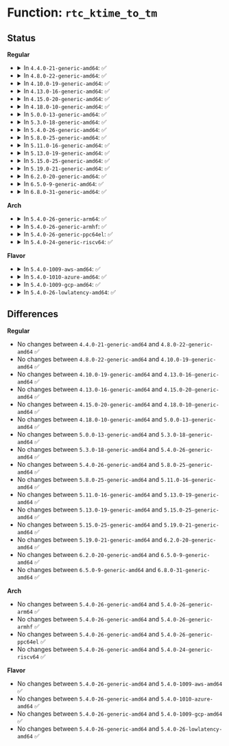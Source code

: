 # Function: <code>rtc_ktime_to_tm</code>

## Status
<b>Regular</b>
<ul>
<li>
<details>
<summary>In <code>4.4.0-21-generic-amd64</code>: ✅</summary>

```c
struct rtc_time rtc_ktime_to_tm(ktime_t kt)
```

```json
{
  "name": "rtc_ktime_to_tm",
  "collision_type": "Unique Global",
  "inline_type": "No",
  "funcs": [
    {
      "addr": 18446744071585608496,
      "name": "rtc_ktime_to_tm",
      "external": true,
      "loc": "drivers/rtc/rtc-lib.c:138",
      "file": "drivers/rtc/rtc-lib.c",
      "inline": "seen, unknown",
      "caller_inline": [],
      "caller_func": [
        "drivers/rtc/interface.c:rtc_read_alarm",
        "drivers/rtc/interface.c:rtc_timer_enqueue",
        "drivers/rtc/interface.c:rtc_timer_do_work"
      ]
    }
  ],
  "symbols": [
    {
      "addr": 18446744071585608496,
      "name": "rtc_ktime_to_tm",
      "section": ".text",
      "bind": "STB_GLOBAL",
      "size": 135
    }
  ]
}
```
</details>
</li>
<li>
<details>
<summary>In <code>4.8.0-22-generic-amd64</code>: ✅</summary>

```c
struct rtc_time rtc_ktime_to_tm(ktime_t kt)
```

```json
{
  "name": "rtc_ktime_to_tm",
  "collision_type": "Unique Global",
  "inline_type": "No",
  "funcs": [
    {
      "addr": 18446744071586003744,
      "name": "rtc_ktime_to_tm",
      "external": true,
      "loc": "drivers/rtc/rtc-lib.c:138",
      "file": "drivers/rtc/rtc-lib.c",
      "inline": "seen, unknown",
      "caller_inline": [],
      "caller_func": [
        "drivers/rtc/interface.c:rtc_timer_do_work",
        "drivers/rtc/interface.c:rtc_timer_enqueue",
        "drivers/rtc/interface.c:rtc_read_alarm"
      ]
    }
  ],
  "symbols": [
    {
      "addr": 18446744071586003744,
      "name": "rtc_ktime_to_tm",
      "section": ".text",
      "bind": "STB_GLOBAL",
      "size": 135
    }
  ]
}
```
</details>
</li>
<li>
<details>
<summary>In <code>4.10.0-19-generic-amd64</code>: ✅</summary>

```c
struct rtc_time rtc_ktime_to_tm(ktime_t kt)
```

```json
{
  "name": "rtc_ktime_to_tm",
  "collision_type": "Unique Global",
  "inline_type": "No",
  "funcs": [
    {
      "addr": 18446744071586199552,
      "name": "rtc_ktime_to_tm",
      "external": true,
      "loc": "drivers/rtc/rtc-lib.c:138",
      "file": "drivers/rtc/rtc-lib.c",
      "inline": "seen, unknown",
      "caller_inline": [],
      "caller_func": [
        "drivers/rtc/interface.c:rtc_timer_do_work",
        "drivers/rtc/interface.c:rtc_timer_enqueue",
        "drivers/rtc/interface.c:rtc_read_alarm"
      ]
    }
  ],
  "symbols": [
    {
      "addr": 18446744071586199552,
      "name": "rtc_ktime_to_tm",
      "section": ".text",
      "bind": "STB_GLOBAL",
      "size": 135
    }
  ]
}
```
</details>
</li>
<li>
<details>
<summary>In <code>4.13.0-16-generic-amd64</code>: ✅</summary>

```c
struct rtc_time rtc_ktime_to_tm(ktime_t kt)
```

```json
{
  "name": "rtc_ktime_to_tm",
  "collision_type": "Unique Global",
  "inline_type": "No",
  "funcs": [
    {
      "addr": 18446744071586287584,
      "name": "rtc_ktime_to_tm",
      "external": true,
      "loc": "drivers/rtc/rtc-lib.c:138",
      "file": "drivers/rtc/rtc-lib.c",
      "inline": "seen, unknown",
      "caller_inline": [],
      "caller_func": [
        "drivers/rtc/interface.c:rtc_timer_do_work",
        "drivers/rtc/interface.c:rtc_timer_enqueue",
        "drivers/rtc/interface.c:rtc_read_alarm"
      ]
    }
  ],
  "symbols": [
    {
      "addr": 18446744071586287584,
      "name": "rtc_ktime_to_tm",
      "section": ".text",
      "bind": "STB_GLOBAL",
      "size": 131
    }
  ]
}
```
</details>
</li>
<li>
<details>
<summary>In <code>4.15.0-20-generic-amd64</code>: ✅</summary>

```c
struct rtc_time rtc_ktime_to_tm(ktime_t kt)
```

```json
{
  "name": "rtc_ktime_to_tm",
  "collision_type": "Unique Global",
  "inline_type": "No",
  "funcs": [
    {
      "addr": 18446744071586750912,
      "name": "rtc_ktime_to_tm",
      "external": true,
      "loc": "drivers/rtc/rtc-lib.c:138",
      "file": "drivers/rtc/rtc-lib.c",
      "inline": "seen, unknown",
      "caller_inline": [],
      "caller_func": [
        "drivers/rtc/interface.c:rtc_timer_do_work",
        "drivers/rtc/interface.c:rtc_timer_enqueue",
        "drivers/rtc/interface.c:rtc_read_alarm"
      ]
    }
  ],
  "symbols": [
    {
      "addr": 18446744071586750912,
      "name": "rtc_ktime_to_tm",
      "section": ".text",
      "bind": "STB_GLOBAL",
      "size": 131
    }
  ]
}
```
</details>
</li>
<li>
<details>
<summary>In <code>4.18.0-10-generic-amd64</code>: ✅</summary>

```c
struct rtc_time rtc_ktime_to_tm(ktime_t kt)
```

```json
{
  "name": "rtc_ktime_to_tm",
  "collision_type": "Unique Global",
  "inline_type": "No",
  "funcs": [
    {
      "addr": 18446744071587017424,
      "name": "rtc_ktime_to_tm",
      "external": true,
      "loc": "drivers/rtc/rtc-lib.c:136",
      "file": "drivers/rtc/rtc-lib.c",
      "inline": "seen, unknown",
      "caller_inline": [],
      "caller_func": [
        "drivers/rtc/interface.c:rtc_timer_do_work",
        "drivers/rtc/interface.c:rtc_timer_enqueue",
        "drivers/rtc/interface.c:rtc_read_alarm"
      ]
    }
  ],
  "symbols": [
    {
      "addr": 18446744071587017424,
      "name": "rtc_ktime_to_tm",
      "section": ".text",
      "bind": "STB_GLOBAL",
      "size": 135
    }
  ]
}
```
</details>
</li>
<li>
<details>
<summary>In <code>5.0.0-13-generic-amd64</code>: ✅</summary>

```c
struct rtc_time rtc_ktime_to_tm(ktime_t kt)
```

```json
{
  "name": "rtc_ktime_to_tm",
  "collision_type": "Unique Global",
  "inline_type": "No",
  "funcs": [
    {
      "addr": 18446744071587178880,
      "name": "rtc_ktime_to_tm",
      "external": true,
      "loc": "drivers/rtc/lib.c:136",
      "file": "drivers/rtc/lib.c",
      "inline": "seen, unknown",
      "caller_inline": [],
      "caller_func": [
        "drivers/rtc/interface.c:rtc_timer_do_work",
        "drivers/rtc/interface.c:rtc_timer_enqueue",
        "drivers/rtc/interface.c:rtc_read_alarm"
      ]
    }
  ],
  "symbols": [
    {
      "addr": 18446744071587178880,
      "name": "rtc_ktime_to_tm",
      "section": ".text",
      "bind": "STB_GLOBAL",
      "size": 135
    }
  ]
}
```
</details>
</li>
<li>
<details>
<summary>In <code>5.3.0-18-generic-amd64</code>: ✅</summary>

```c
struct rtc_time rtc_ktime_to_tm(ktime_t kt)
```

```json
{
  "name": "rtc_ktime_to_tm",
  "collision_type": "Unique Global",
  "inline_type": "No",
  "funcs": [
    {
      "addr": 18446744071587444320,
      "name": "rtc_ktime_to_tm",
      "external": true,
      "loc": "drivers/rtc/lib.c:134",
      "file": "drivers/rtc/lib.c",
      "inline": "seen, unknown",
      "caller_inline": [],
      "caller_func": [
        "drivers/rtc/interface.c:rtc_timer_do_work",
        "drivers/rtc/interface.c:rtc_timer_remove",
        "drivers/rtc/interface.c:rtc_timer_enqueue",
        "drivers/rtc/interface.c:rtc_read_alarm"
      ]
    }
  ],
  "symbols": [
    {
      "addr": 18446744071587444320,
      "name": "rtc_ktime_to_tm",
      "section": ".text",
      "bind": "STB_GLOBAL",
      "size": 143
    }
  ]
}
```
</details>
</li>
<li>
<details>
<summary>In <code>5.4.0-26-generic-amd64</code>: ✅</summary>

```c
struct rtc_time rtc_ktime_to_tm(ktime_t kt)
```

```json
{
  "name": "rtc_ktime_to_tm",
  "collision_type": "Unique Global",
  "inline_type": "No",
  "funcs": [
    {
      "addr": 18446744071587647392,
      "name": "rtc_ktime_to_tm",
      "external": true,
      "loc": "drivers/rtc/lib.c:134",
      "file": "drivers/rtc/lib.c",
      "inline": "seen, unknown",
      "caller_inline": [],
      "caller_func": [
        "drivers/rtc/interface.c:rtc_timer_do_work",
        "drivers/rtc/interface.c:rtc_timer_remove",
        "drivers/rtc/interface.c:rtc_timer_enqueue",
        "drivers/rtc/interface.c:rtc_read_alarm"
      ]
    }
  ],
  "symbols": [
    {
      "addr": 18446744071587647392,
      "name": "rtc_ktime_to_tm",
      "section": ".text",
      "bind": "STB_GLOBAL",
      "size": 143
    }
  ]
}
```
</details>
</li>
<li>
<details>
<summary>In <code>5.8.0-25-generic-amd64</code>: ✅</summary>

```c
struct rtc_time rtc_ktime_to_tm(ktime_t kt)
```

```json
{
  "name": "rtc_ktime_to_tm",
  "collision_type": "Unique Global",
  "inline_type": "No",
  "funcs": [
    {
      "addr": 18446744071588513632,
      "name": "rtc_ktime_to_tm",
      "external": true,
      "loc": "drivers/rtc/lib.c:134",
      "file": "drivers/rtc/lib.c",
      "inline": "seen, unknown",
      "caller_inline": [],
      "caller_func": [
        "drivers/rtc/interface.c:rtc_timer_do_work",
        "drivers/rtc/interface.c:rtc_timer_enqueue",
        "drivers/rtc/interface.c:rtc_read_alarm"
      ]
    }
  ],
  "symbols": [
    {
      "addr": 18446744071588513632,
      "name": "rtc_ktime_to_tm",
      "section": ".text",
      "bind": "STB_GLOBAL",
      "size": 141
    }
  ]
}
```
</details>
</li>
<li>
<details>
<summary>In <code>5.11.0-16-generic-amd64</code>: ✅</summary>

```c
struct rtc_time rtc_ktime_to_tm(ktime_t kt)
```

```json
{
  "name": "rtc_ktime_to_tm",
  "collision_type": "Unique Global",
  "inline_type": "No",
  "funcs": [
    {
      "addr": 18446744071588539024,
      "name": "rtc_ktime_to_tm",
      "external": true,
      "loc": "drivers/rtc/lib.c:134",
      "file": "drivers/rtc/lib.c",
      "inline": "seen, unknown",
      "caller_inline": [],
      "caller_func": [
        "drivers/rtc/interface.c:rtc_timer_do_work",
        "drivers/rtc/interface.c:rtc_timer_enqueue",
        "drivers/rtc/interface.c:rtc_read_alarm"
      ]
    }
  ],
  "symbols": [
    {
      "addr": 18446744071588539024,
      "name": "rtc_ktime_to_tm",
      "section": ".text",
      "bind": "STB_GLOBAL",
      "size": 141
    }
  ]
}
```
</details>
</li>
<li>
<details>
<summary>In <code>5.13.0-19-generic-amd64</code>: ✅</summary>

```c
struct rtc_time rtc_ktime_to_tm(ktime_t kt)
```

```json
{
  "name": "rtc_ktime_to_tm",
  "collision_type": "Unique Global",
  "inline_type": "No",
  "funcs": [
    {
      "addr": 18446744071588422272,
      "name": "rtc_ktime_to_tm",
      "external": true,
      "loc": "drivers/rtc/lib.c:134",
      "file": "drivers/rtc/lib.c",
      "inline": "seen, unknown",
      "caller_inline": [],
      "caller_func": [
        "drivers/rtc/interface.c:rtc_timer_do_work",
        "drivers/rtc/interface.c:rtc_timer_enqueue",
        "drivers/rtc/interface.c:rtc_read_alarm"
      ]
    }
  ],
  "symbols": [
    {
      "addr": 18446744071588422272,
      "name": "rtc_ktime_to_tm",
      "section": ".text",
      "bind": "STB_GLOBAL",
      "size": 141
    }
  ]
}
```
</details>
</li>
<li>
<details>
<summary>In <code>5.15.0-25-generic-amd64</code>: ✅</summary>

```c
struct rtc_time rtc_ktime_to_tm(ktime_t kt)
```

```json
{
  "name": "rtc_ktime_to_tm",
  "collision_type": "Unique Global",
  "inline_type": "No",
  "funcs": [
    {
      "addr": 18446744071589089696,
      "name": "rtc_ktime_to_tm",
      "external": true,
      "loc": "drivers/rtc/lib.c:187",
      "file": "drivers/rtc/lib.c",
      "inline": "seen, unknown",
      "caller_inline": [],
      "caller_func": [
        "drivers/rtc/interface.c:rtc_timer_do_work",
        "drivers/rtc/interface.c:rtc_timer_enqueue",
        "drivers/rtc/interface.c:rtc_read_alarm"
      ]
    }
  ],
  "symbols": [
    {
      "addr": 18446744071589089696,
      "name": "rtc_ktime_to_tm",
      "section": ".text",
      "bind": "STB_GLOBAL",
      "size": 141
    }
  ]
}
```
</details>
</li>
<li>
<details>
<summary>In <code>5.19.0-21-generic-amd64</code>: ✅</summary>

```c
struct rtc_time rtc_ktime_to_tm(ktime_t kt)
```

```json
{
  "name": "rtc_ktime_to_tm",
  "collision_type": "Unique Global",
  "inline_type": "No",
  "funcs": [
    {
      "addr": 18446744071590532944,
      "name": "rtc_ktime_to_tm",
      "external": true,
      "loc": "drivers/rtc/lib.c:187",
      "file": "drivers/rtc/lib.c",
      "inline": "seen, unknown",
      "caller_inline": [],
      "caller_func": [
        "drivers/rtc/interface.c:rtc_timer_do_work",
        "drivers/rtc/interface.c:rtc_timer_enqueue",
        "drivers/rtc/interface.c:rtc_read_alarm"
      ]
    }
  ],
  "symbols": [
    {
      "addr": 18446744071590532944,
      "name": "rtc_ktime_to_tm",
      "section": ".text",
      "bind": "STB_GLOBAL",
      "size": 188
    }
  ]
}
```
</details>
</li>
<li>
<details>
<summary>In <code>6.2.0-20-generic-amd64</code>: ✅</summary>

```c
struct rtc_time rtc_ktime_to_tm(ktime_t kt)
```

```json
{
  "name": "rtc_ktime_to_tm",
  "collision_type": "Unique Global",
  "inline_type": "No",
  "funcs": [
    {
      "addr": 18446744071592185072,
      "name": "rtc_ktime_to_tm",
      "external": true,
      "loc": "drivers/rtc/lib.c:187",
      "file": "drivers/rtc/lib.c",
      "inline": "seen, unknown",
      "caller_inline": [],
      "caller_func": [
        "drivers/rtc/interface.c:rtc_timer_do_work",
        "drivers/rtc/interface.c:rtc_timer_enqueue",
        "drivers/rtc/interface.c:rtc_read_alarm"
      ]
    }
  ],
  "symbols": [
    {
      "addr": 18446744071592185072,
      "name": "rtc_ktime_to_tm",
      "section": ".text",
      "bind": "STB_GLOBAL",
      "size": 188
    }
  ]
}
```
</details>
</li>
<li>
<details>
<summary>In <code>6.5.0-9-generic-amd64</code>: ✅</summary>

```c
struct rtc_time rtc_ktime_to_tm(ktime_t kt)
```

```json
{
  "name": "rtc_ktime_to_tm",
  "collision_type": "Unique Global",
  "inline_type": "No",
  "funcs": [
    {
      "addr": 18446744071592608848,
      "name": "rtc_ktime_to_tm",
      "external": true,
      "loc": "drivers/rtc/lib.c:187",
      "file": "drivers/rtc/lib.c",
      "inline": "seen, unknown",
      "caller_inline": [],
      "caller_func": [
        "drivers/rtc/interface.c:rtc_timer_do_work",
        "drivers/rtc/interface.c:rtc_timer_enqueue",
        "drivers/rtc/interface.c:rtc_read_alarm"
      ]
    }
  ],
  "symbols": [
    {
      "addr": 18446744071592608848,
      "name": "rtc_ktime_to_tm",
      "section": ".text",
      "bind": "STB_GLOBAL",
      "size": 144
    }
  ]
}
```
</details>
</li>
<li>
<details>
<summary>In <code>6.8.0-31-generic-amd64</code>: ✅</summary>

```c
struct rtc_time rtc_ktime_to_tm(ktime_t kt)
```

```json
{
  "name": "rtc_ktime_to_tm",
  "collision_type": "Unique Global",
  "inline_type": "No",
  "funcs": [
    {
      "addr": 18446744071593353600,
      "name": "rtc_ktime_to_tm",
      "external": true,
      "loc": "drivers/rtc/lib.c:187",
      "file": "drivers/rtc/lib.c",
      "inline": "seen, unknown",
      "caller_inline": [],
      "caller_func": [
        "drivers/rtc/interface.c:rtc_timer_do_work",
        "drivers/rtc/interface.c:rtc_timer_enqueue",
        "drivers/rtc/interface.c:rtc_read_alarm"
      ]
    }
  ],
  "symbols": [
    {
      "addr": 18446744071593353600,
      "name": "rtc_ktime_to_tm",
      "section": ".text",
      "bind": "STB_GLOBAL",
      "size": 144
    }
  ]
}
```
</details>
</li>
</ul>
<b>Arch</b>
<ul>
<li>
<details>
<summary>In <code>5.4.0-26-generic-arm64</code>: ✅</summary>

```c
struct rtc_time rtc_ktime_to_tm(ktime_t kt)
```

```json
{
  "name": "rtc_ktime_to_tm",
  "collision_type": "Unique Global",
  "inline_type": "No",
  "funcs": [
    {
      "addr": 18446603336500799496,
      "name": "rtc_ktime_to_tm",
      "external": true,
      "loc": "drivers/rtc/lib.c:134",
      "file": "drivers/rtc/lib.c",
      "inline": "seen, unknown",
      "caller_inline": [],
      "caller_func": [
        "drivers/rtc/interface.c:rtc_timer_do_work",
        "drivers/rtc/interface.c:rtc_timer_remove",
        "drivers/rtc/interface.c:rtc_timer_enqueue",
        "drivers/rtc/interface.c:rtc_read_alarm"
      ]
    }
  ],
  "symbols": [
    {
      "addr": 18446603336500799496,
      "name": "rtc_ktime_to_tm",
      "section": ".text",
      "bind": "STB_GLOBAL",
      "size": 136
    }
  ]
}
```
</details>
</li>
<li>
<details>
<summary>In <code>5.4.0-26-generic-armhf</code>: ✅</summary>

```c
struct rtc_time rtc_ktime_to_tm(ktime_t kt)
```

```json
{
  "name": "rtc_ktime_to_tm",
  "collision_type": "Unique Global",
  "inline_type": "No",
  "funcs": [
    {
      "addr": 3233305304,
      "name": "rtc_ktime_to_tm",
      "external": true,
      "loc": "drivers/rtc/lib.c:134",
      "file": "drivers/rtc/lib.c",
      "inline": "seen, unknown",
      "caller_inline": [],
      "caller_func": [
        "drivers/rtc/interface.c:rtc_timer_do_work",
        "drivers/rtc/interface.c:rtc_timer_enqueue",
        "drivers/rtc/interface.c:rtc_read_alarm"
      ]
    }
  ],
  "symbols": [
    {
      "addr": 3233305304,
      "name": "rtc_ktime_to_tm",
      "section": ".text",
      "bind": "STB_GLOBAL",
      "size": 164
    }
  ]
}
```
</details>
</li>
<li>
<details>
<summary>In <code>5.4.0-26-generic-ppc64el</code>: ✅</summary>

```c
struct rtc_time rtc_ktime_to_tm(ktime_t kt)
```

```json
{
  "name": "rtc_ktime_to_tm",
  "collision_type": "Unique Global",
  "inline_type": "No",
  "funcs": [
    {
      "addr": 13835058055294252016,
      "name": "rtc_ktime_to_tm",
      "external": true,
      "loc": "drivers/rtc/lib.c:134",
      "file": "drivers/rtc/lib.c",
      "inline": "seen, unknown",
      "caller_inline": [],
      "caller_func": [
        "drivers/rtc/interface.c:rtc_timer_do_work",
        "drivers/rtc/interface.c:rtc_timer_enqueue",
        "drivers/rtc/interface.c:rtc_read_alarm"
      ]
    }
  ],
  "symbols": [
    {
      "addr": 13835058055294252016,
      "name": "rtc_ktime_to_tm",
      "section": ".text",
      "bind": "STB_GLOBAL",
      "size": 172
    }
  ]
}
```
</details>
</li>
<li>
<details>
<summary>In <code>5.4.0-24-generic-riscv64</code>: ✅</summary>

```c
struct rtc_time rtc_ktime_to_tm(ktime_t kt)
```

```json
{
  "name": "rtc_ktime_to_tm",
  "collision_type": "Unique Global",
  "inline_type": "No",
  "funcs": [
    {
      "addr": 18446743936277621576,
      "name": "rtc_ktime_to_tm",
      "external": true,
      "loc": "drivers/rtc/lib.c:134",
      "file": "drivers/rtc/lib.c",
      "inline": "seen, unknown",
      "caller_inline": [],
      "caller_func": [
        "drivers/rtc/interface.c:rtc_timer_do_work",
        "drivers/rtc/interface.c:rtc_timer_enqueue",
        "drivers/rtc/interface.c:rtc_read_alarm"
      ]
    }
  ],
  "symbols": [
    {
      "addr": 18446743936277621576,
      "name": "rtc_ktime_to_tm",
      "section": ".text",
      "bind": "STB_GLOBAL",
      "size": 122
    }
  ]
}
```
</details>
</li>
</ul>
<b>Flavor</b>
<ul>
<li>
<details>
<summary>In <code>5.4.0-1009-aws-amd64</code>: ✅</summary>

```c
struct rtc_time rtc_ktime_to_tm(ktime_t kt)
```

```json
{
  "name": "rtc_ktime_to_tm",
  "collision_type": "Unique Global",
  "inline_type": "No",
  "funcs": [
    {
      "addr": 18446744071587331152,
      "name": "rtc_ktime_to_tm",
      "external": true,
      "loc": "drivers/rtc/lib.c:134",
      "file": "drivers/rtc/lib.c",
      "inline": "seen, unknown",
      "caller_inline": [],
      "caller_func": [
        "drivers/rtc/interface.c:rtc_timer_do_work",
        "drivers/rtc/interface.c:rtc_timer_remove",
        "drivers/rtc/interface.c:rtc_timer_enqueue",
        "drivers/rtc/interface.c:rtc_read_alarm"
      ]
    }
  ],
  "symbols": [
    {
      "addr": 18446744071587331152,
      "name": "rtc_ktime_to_tm",
      "section": ".text",
      "bind": "STB_GLOBAL",
      "size": 143
    }
  ]
}
```
</details>
</li>
<li>
<details>
<summary>In <code>5.4.0-1010-azure-amd64</code>: ✅</summary>

```c
struct rtc_time rtc_ktime_to_tm(ktime_t kt)
```

```json
{
  "name": "rtc_ktime_to_tm",
  "collision_type": "Unique Global",
  "inline_type": "No",
  "funcs": [
    {
      "addr": 18446744071587099456,
      "name": "rtc_ktime_to_tm",
      "external": true,
      "loc": "drivers/rtc/lib.c:134",
      "file": "drivers/rtc/lib.c",
      "inline": "seen, unknown",
      "caller_inline": [],
      "caller_func": [
        "drivers/rtc/interface.c:rtc_timer_do_work",
        "drivers/rtc/interface.c:rtc_timer_remove",
        "drivers/rtc/interface.c:rtc_timer_enqueue",
        "drivers/rtc/interface.c:rtc_read_alarm"
      ]
    }
  ],
  "symbols": [
    {
      "addr": 18446744071587099456,
      "name": "rtc_ktime_to_tm",
      "section": ".text",
      "bind": "STB_GLOBAL",
      "size": 143
    }
  ]
}
```
</details>
</li>
<li>
<details>
<summary>In <code>5.4.0-1009-gcp-amd64</code>: ✅</summary>

```c
struct rtc_time rtc_ktime_to_tm(ktime_t kt)
```

```json
{
  "name": "rtc_ktime_to_tm",
  "collision_type": "Unique Global",
  "inline_type": "No",
  "funcs": [
    {
      "addr": 18446744071587598640,
      "name": "rtc_ktime_to_tm",
      "external": true,
      "loc": "drivers/rtc/lib.c:134",
      "file": "drivers/rtc/lib.c",
      "inline": "seen, unknown",
      "caller_inline": [],
      "caller_func": [
        "drivers/rtc/interface.c:rtc_timer_do_work",
        "drivers/rtc/interface.c:rtc_timer_remove",
        "drivers/rtc/interface.c:rtc_timer_enqueue",
        "drivers/rtc/interface.c:rtc_read_alarm"
      ]
    }
  ],
  "symbols": [
    {
      "addr": 18446744071587598640,
      "name": "rtc_ktime_to_tm",
      "section": ".text",
      "bind": "STB_GLOBAL",
      "size": 143
    }
  ]
}
```
</details>
</li>
<li>
<details>
<summary>In <code>5.4.0-26-lowlatency-amd64</code>: ✅</summary>

```c
struct rtc_time rtc_ktime_to_tm(ktime_t kt)
```

```json
{
  "name": "rtc_ktime_to_tm",
  "collision_type": "Unique Global",
  "inline_type": "No",
  "funcs": [
    {
      "addr": 18446744071587709456,
      "name": "rtc_ktime_to_tm",
      "external": true,
      "loc": "drivers/rtc/lib.c:134",
      "file": "drivers/rtc/lib.c",
      "inline": "seen, unknown",
      "caller_inline": [],
      "caller_func": [
        "drivers/rtc/interface.c:rtc_timer_do_work",
        "drivers/rtc/interface.c:rtc_timer_remove",
        "drivers/rtc/interface.c:rtc_timer_enqueue",
        "drivers/rtc/interface.c:rtc_read_alarm"
      ]
    }
  ],
  "symbols": [
    {
      "addr": 18446744071587709456,
      "name": "rtc_ktime_to_tm",
      "section": ".text",
      "bind": "STB_GLOBAL",
      "size": 143
    }
  ]
}
```
</details>
</li>
</ul>

## Differences
<b>Regular</b>
<ul>
<li>
No changes between <code>4.4.0-21-generic-amd64</code> and <code>4.8.0-22-generic-amd64</code> ✅
</li>
<li>
No changes between <code>4.8.0-22-generic-amd64</code> and <code>4.10.0-19-generic-amd64</code> ✅
</li>
<li>
No changes between <code>4.10.0-19-generic-amd64</code> and <code>4.13.0-16-generic-amd64</code> ✅
</li>
<li>
No changes between <code>4.13.0-16-generic-amd64</code> and <code>4.15.0-20-generic-amd64</code> ✅
</li>
<li>
No changes between <code>4.15.0-20-generic-amd64</code> and <code>4.18.0-10-generic-amd64</code> ✅
</li>
<li>
No changes between <code>4.18.0-10-generic-amd64</code> and <code>5.0.0-13-generic-amd64</code> ✅
</li>
<li>
No changes between <code>5.0.0-13-generic-amd64</code> and <code>5.3.0-18-generic-amd64</code> ✅
</li>
<li>
No changes between <code>5.3.0-18-generic-amd64</code> and <code>5.4.0-26-generic-amd64</code> ✅
</li>
<li>
No changes between <code>5.4.0-26-generic-amd64</code> and <code>5.8.0-25-generic-amd64</code> ✅
</li>
<li>
No changes between <code>5.8.0-25-generic-amd64</code> and <code>5.11.0-16-generic-amd64</code> ✅
</li>
<li>
No changes between <code>5.11.0-16-generic-amd64</code> and <code>5.13.0-19-generic-amd64</code> ✅
</li>
<li>
No changes between <code>5.13.0-19-generic-amd64</code> and <code>5.15.0-25-generic-amd64</code> ✅
</li>
<li>
No changes between <code>5.15.0-25-generic-amd64</code> and <code>5.19.0-21-generic-amd64</code> ✅
</li>
<li>
No changes between <code>5.19.0-21-generic-amd64</code> and <code>6.2.0-20-generic-amd64</code> ✅
</li>
<li>
No changes between <code>6.2.0-20-generic-amd64</code> and <code>6.5.0-9-generic-amd64</code> ✅
</li>
<li>
No changes between <code>6.5.0-9-generic-amd64</code> and <code>6.8.0-31-generic-amd64</code> ✅
</li>
</ul>
<b>Arch</b>
<ul>
<li>
No changes between <code>5.4.0-26-generic-amd64</code> and <code>5.4.0-26-generic-arm64</code> ✅
</li>
<li>
No changes between <code>5.4.0-26-generic-amd64</code> and <code>5.4.0-26-generic-armhf</code> ✅
</li>
<li>
No changes between <code>5.4.0-26-generic-amd64</code> and <code>5.4.0-26-generic-ppc64el</code> ✅
</li>
<li>
No changes between <code>5.4.0-26-generic-amd64</code> and <code>5.4.0-24-generic-riscv64</code> ✅
</li>
</ul>
<b>Flavor</b>
<ul>
<li>
No changes between <code>5.4.0-26-generic-amd64</code> and <code>5.4.0-1009-aws-amd64</code> ✅
</li>
<li>
No changes between <code>5.4.0-26-generic-amd64</code> and <code>5.4.0-1010-azure-amd64</code> ✅
</li>
<li>
No changes between <code>5.4.0-26-generic-amd64</code> and <code>5.4.0-1009-gcp-amd64</code> ✅
</li>
<li>
No changes between <code>5.4.0-26-generic-amd64</code> and <code>5.4.0-26-lowlatency-amd64</code> ✅
</li>
</ul>
